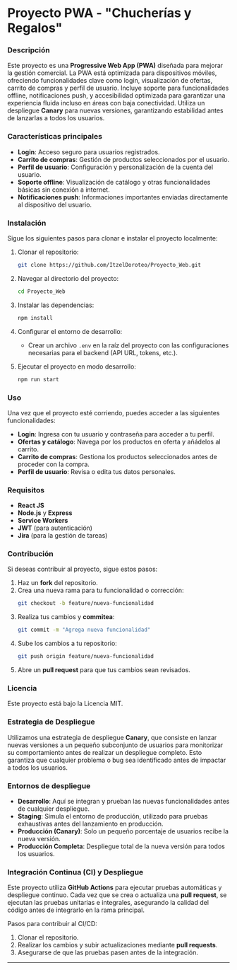 
# Proyecto PWA - "Chucherías y Regalos"

### Descripción
Este proyecto es una **Progressive Web App (PWA)** diseñada para mejorar la gestión comercial. La PWA está optimizada para dispositivos móviles, ofreciendo funcionalidades clave como login, visualización de ofertas, carrito de compras y perfil de usuario. Incluye soporte para funcionalidades offline, notificaciones push, y accesibilidad optimizada para garantizar una experiencia fluida incluso en áreas con baja conectividad. Utiliza un despliegue **Canary** para nuevas versiones, garantizando estabilidad antes de lanzarlas a todos los usuarios.

### Características principales
- **Login**: Acceso seguro para usuarios registrados.
- **Carrito de compras**: Gestión de productos seleccionados por el usuario.
- **Perfil de usuario**: Configuración y personalización de la cuenta del usuario.
- **Soporte offline**: Visualización de catálogo y otras funcionalidades básicas sin conexión a internet.
- **Notificaciones push**: Informaciones importantes enviadas directamente al dispositivo del usuario.

### Instalación
Sigue los siguientes pasos para clonar e instalar el proyecto localmente:

1. Clonar el repositorio:
   ```bash
   git clone https://github.com/ItzelDoroteo/Proyecto_Web.git
   ```

2. Navegar al directorio del proyecto:
   ```bash
   cd Proyecto_Web
   ```

3. Instalar las dependencias:
   ```bash
   npm install
   ```

4. Configurar el entorno de desarrollo:
   - Crear un archivo `.env` en la raíz del proyecto con las configuraciones necesarias para el backend (API URL, tokens, etc.).

5. Ejecutar el proyecto en modo desarrollo:
   ```bash
   npm run start
   ```

### Uso
Una vez que el proyecto esté corriendo, puedes acceder a las siguientes funcionalidades:

- **Login**: Ingresa con tu usuario y contraseña para acceder a tu perfil.
- **Ofertas y catálogo**: Navega por los productos en oferta y añádelos al carrito.
- **Carrito de compras**: Gestiona los productos seleccionados antes de proceder con la compra.
- **Perfil de usuario**: Revisa o edita tus datos personales.
  
### Requisitos
- **React JS**
- **Node.js** y **Express**
- **Service Workers**
- **JWT** (para autenticación)
- **Jira** (para la gestión de tareas)

### Contribución
Si deseas contribuir al proyecto, sigue estos pasos:

1. Haz un **fork** del repositorio.
2. Crea una nueva rama para tu funcionalidad o corrección:
   ```bash
   git checkout -b feature/nueva-funcionalidad
   ```
3. Realiza tus cambios y **commitea**:
   ```bash
   git commit -m "Agrega nueva funcionalidad"
   ```
4. Sube los cambios a tu repositorio:
   ```bash
   git push origin feature/nueva-funcionalidad
   ```
5. Abre un **pull request** para que tus cambios sean revisados.

### Licencia
Este proyecto está bajo la Licencia MIT.

### Estrategia de Despliegue
Utilizamos una estrategia de despliegue **Canary**, que consiste en lanzar nuevas versiones a un pequeño subconjunto de usuarios para monitorizar su comportamiento antes de realizar un despliegue completo. Esto garantiza que cualquier problema o bug sea identificado antes de impactar a todos los usuarios.

### Entornos de despliegue
- **Desarrollo**: Aquí se integran y prueban las nuevas funcionalidades antes de cualquier despliegue.
- **Staging**: Simula el entorno de producción, utilizado para pruebas exhaustivas antes del lanzamiento en producción.
- **Producción (Canary)**: Solo un pequeño porcentaje de usuarios recibe la nueva versión.
- **Producción Completa**: Despliegue total de la nueva versión para todos los usuarios.

### Integración Continua (CI) y Despliegue
Este proyecto utiliza **GitHub Actions** para ejecutar pruebas automáticas y despliegue continuo. Cada vez que se crea o actualiza una **pull request**, se ejecutan las pruebas unitarias e integrales, asegurando la calidad del código antes de integrarlo en la rama principal.

Pasos para contribuir al CI/CD:
1. Clonar el repositorio.
2. Realizar los cambios y subir actualizaciones mediante **pull requests**.
3. Asegurarse de que las pruebas pasen antes de la integración.

---

